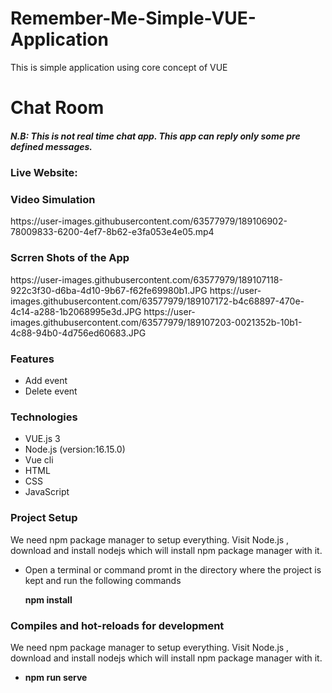 # Remember-Me-Simple-VUE-Application
This is simple application using core concept of VUE
<h1>Chat Room</h1>

<h5 style style="color:red;">N.B: This is not real time chat app. This app can reply only some pre defined messages.</h5>
<h3>Live Website: </h3>
<h3>Video Simulation</h3>
https://user-images.githubusercontent.com/63577979/189106902-78009833-6200-4ef7-8b62-e3fa053e4e05.mp4

<h3>Scrren Shots of the App</h3>
https://user-images.githubusercontent.com/63577979/189107118-922c3f30-d6ba-4d10-9b67-f62fe69980b1.JPG
https://user-images.githubusercontent.com/63577979/189107172-b4c68897-470e-4c14-a288-1b2068995e3d.JPG
https://user-images.githubusercontent.com/63577979/189107203-0021352b-10b1-4c88-94b0-4d756ed60683.JPG

<h3>Features</h3>
<ul>
  <li>Add event</li>
  <li>Delete event</li>
</ul>


<h3>Technologies</h3>
<ul>
  <li>VUE.js 3</li>
  <li>Node.js (version:16.15.0)</li>
  <li>Vue cli</li>
  <li>HTML</li>
  <li>CSS</li>
  <li>JavaScript</li>
</ul>

<h3>Project Setup</h3>
<p>We need npm package manager to setup everything. Visit Node.js , download and install nodejs which will install npm package manager with it.</p>
<ul>
  <li>Open a terminal or command promt in the directory where the project is kept and run the following commands</li>
  <p><b>npm install</b><p/>
</ul>

<h3>Compiles and hot-reloads for development</h3>
<p>We need npm package manager to setup everything. Visit Node.js , download and install nodejs which will install npm package manager with it.</p>
<ul>
  <li><p><b>npm run serve</b><p/></li>
</ul>

